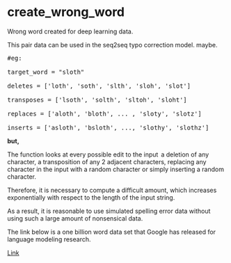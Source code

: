 # create_wrong_word

Wrong word created for deep learning data.

This pair data can be used in the seq2seq typo correction model. maybe.


<pre>
#eg:

target_word = "sloth"

deletes = ['loth', 'soth', 'slth', 'sloh', 'slot']

transposes = ['lsoth', 'solth', 'sltoh', 'sloht']

replaces = ['aloth', 'bloth', ... , 'sloty', 'slotz']

inserts = ['asloth', 'bsloth', ..., 'slothy', 'slothz']
</pre>


**but,**

The function looks at every possible edit to the input   a deletion of any character, a transposition of any 2 adjacent characters, replacing any character in the input with a random character or simply inserting a random character.

Therefore, it is necessary to compute a difficult amount, which increases exponentially with respect to the length of the input string.

As a result, it is reasonable to use simulated spelling error data without using such a large amount of nonsensical data.

The link below is a one billion word data set that Google has released for language modeling research.


[Link](https://ai.google/research/pubs/pub41880)
